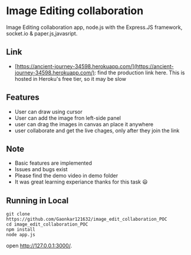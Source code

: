 # Image Editing collaboration

Image Editing collaboration app, node.js with the Express.JS framework, socket.io & paper.js,javasript.

## Link

* [https://ancient-journey-34598.herokuapp.com/](https://ancient-journey-34598.herokuapp.com/): find the production link here.  This is hosted in Heroku's free tier, so it may be slow 

## Features

* User can draw using cursor
* User can add the image fron left-side panel
* user can drag the images in canvas an place it anywhere
* user collaborate and get the live chages, only after they join the link

## Note 
* Basic features are implemented
* Issues and bugs exist
* Please find the demo video in demo folder
* It was great learning experiance thanks for this task :smiley:
## Running in Local

	git clone https://github.com/Gaonkar121632/image_edit_collaboration_POC
	cd image_edit_collaboration_POC
	npm install
	node app.js

open http://127.0.0.1:3000/.
